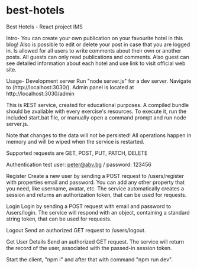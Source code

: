 # best-hotels

Best Hotels - React project IMS

Intro-
You can create your own publication on your favourite hotel in this blog! Also is possible to edit or delete your post in case that you are logged in. 
Is allowed for all users to write comments about their own or another posts. 
All guests can only read publications and comments. Also guest can see detailed information about each hotel and use link to visit official web site.


Usage-
Development server Run "node server.js" for a dev server. Navigate to (http://localhost:3030/). Admin panel is located at http://localhost:3030/admin

This is REST service, created for educational purposes. A compiled bundle should be available with every exercise's resources. To execute it, run the included start.bat file, or manually open a command prompt and run node server.js.

Note that changes to the data will not be persisted! All operations happen in memory and will be wiped when the service is restarted.

Supported requests are GET, POST, PUT, PATCH, DELETE

Authentication test user: peter@abv.bg / password: 123456

Register Create a new user by sending a POST request to /users/register with properties email and password. You can add any other property that you need, like username, avatar, etc. 
The service automatically creates a session and returns an authorization token, that can be used for requests.

Login Login by sending a POST request with email and password to /users/login. The service will respond with an object, containing a standard string token, that can be used for requests.

Logout Send an authorized GET request to /users/logout.

Get User Details Send an authorized GET request. The service will return the record of the user, associated with the passed-in session token.

Start the client, "npm i" and after that with command "npm run dev".
